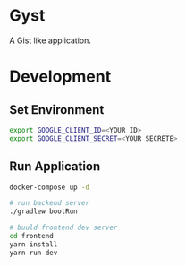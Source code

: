 # Gyst
A Gist like application.

# Development

## Set Environment
```bash
export GOOGLE_CLIENT_ID=<YOUR ID>
export GOOGLE_CLIENT_SECRET=<YOUR SECRETE>
```

## Run Application
```bash
docker-compose up -d

# run backend server
./gradlew bootRun

# buuld frontend dev server
cd frontend
yarn install
yarn run dev
```
